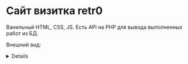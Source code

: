# Сайт визитка retr0

Ванильный HTML, CSS, JS.
Есть API на PHP для вывода выполненных работ из БД.

Внешний вид:
<spoiler>
<details>
<image src="imgs/img_2.png">
<image src="imgs/img_1.png">
</spoiler>